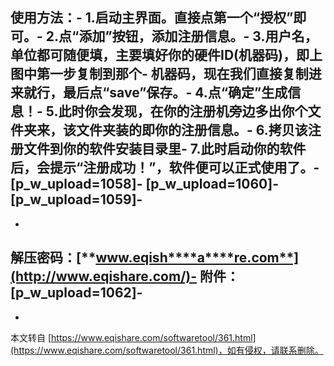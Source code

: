 **使用方法：**-
**1.启动主界面。直接点第一个“授权”即可。**-
**2.点“添加”按钮，添加注册信息。**-
**3.用户名，单位都可随便填，主要填好你的硬件ID(机器码)，即上图中第一步复制到那个**-
**机器码，现在我们直接复制进来就行，最后点“save”保存。**-
**4.点“确定”生成信息！**-
**5.此时你会发现，在你的注册机旁边多出你个文件夹来，该文件夹装的即你的注册信息。**-
**6.拷贝该注册文件到你的软件安装目录里**-
**7.此时启动你的软件后，会提示“注册成功！”，软件便可以正式使用了。**-
\[p\_w\_upload=1058\]-
\[p\_w\_upload=1060\]-
\[p\_w\_upload=1059\]-
-
-
**解压密码：**[**www.eqish****a****re.com**](http://www.eqishare.com/)-
**附件：\[p\_w\_upload=1062\]**-
-

-

本文转自 [https://www.eqishare.com/softwaretool/361.html](https://www.eqishare.com/softwaretool/361.html)，如有侵权，请联系删除。